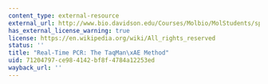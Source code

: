```yaml
---
content_type: external-resource
external_url: http://www.bio.davidson.edu/Courses/Molbio/MolStudents/spring2003/Pierce/realtimepcr.htm
has_external_license_warning: true
license: https://en.wikipedia.org/wiki/All_rights_reserved
status: ''
title: "Real-Time PCR: The TaqMan\xAE Method"
uid: 71204797-ce98-4142-bf8f-4784a12253ed
wayback_url: ''
---
```

